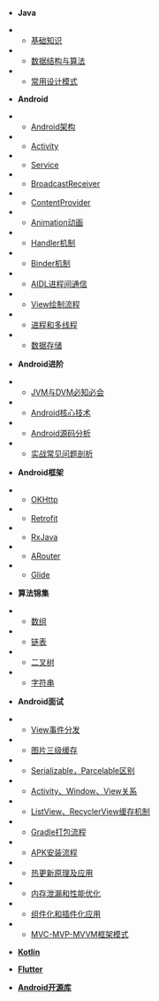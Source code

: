 * **Java**
* * [基础知识](java/基础知识.md)
* * [数据结构与算法](java/数据结构与算法.md)
* * [常用设计模式](java/常用设计模式.md)

* **Android**
* * [Android架构](android/Android架构.md)
* * [Activity](android/Activity.md)
* * [Service](android/Service.md)
* * [BroadcastReceiver](android/BroadcastReceiver.md)
* * [ContentProvider](android/ContentProvider.md)
* * [Animation动画](android/Animation动画.md)
* * [Handler机制](android/Handler机制.md)
* * [Binder机制](android/Binder机制.md)
* * [AIDL进程间通信](android/AIDL进程间通信.md)
* * [View绘制流程](android/View绘制流程.md)
* * [进程和多线程](android/进程和多线程.md)
* * [数据存储](android/数据存储.md)

* **Android进阶**
* * [JVM与DVM必知必会](android/JVM与DVM必知必会.md)
* * [Android核心技术](android/Android核心技术.md)
* * [Android源码分析](android/Android源码分析.md)
* * [实战常见问题剖析](android/实战常见问题剖析.md)

* **Android框架**
* * [OKHttp](frame/OKHttp.md)
* * [Retrofit](frame/Retrofit.md)
* * [RxJava](frame/RxJava.md)
* * [ARouter](frame/ARouter.md)
* * [Glide](frame/Glide.md)

* **算法锦集**
* * [数组](algorithm/数组.md)
* * [链表](algorithm/链表.md)
* * [二叉树](algorithm/二叉树.md)
* * [字符串](algorithm/字符串.md)

* **Android面试**
* * [View事件分发](interview/View事件分发.md)
* * [图片三级缓存](interview/图片三级缓存.md)
* * [Serializable，Parcelable区别](interview/Serializable，Parcelable区别.md)
* * [Activity、Window、View关系](interview/Activity、Window、View关系.md)
* * [ListView、RecyclerView缓存机制](interview/ListView、RecyclerView缓存机制.md)
* * [Gradle打包流程](interview/Gradle打包流程.md)
* * [APK安装流程](interview/APK安装流程.md)
* * [热更新原理及应用](interview/热更新原理及应用.md)
* * [内存泄漏和性能优化](interview/内存泄漏和性能优化.md)
* * [组件化和插件化应用](interview/组件化和插件化应用.md)
* * [MVC-MVP-MVVM框架模式](interview/MVC-MVP-MVVM框架模式.md)

* [**Kotlin**](android/Kotlin.md)

* [**Flutter**](android/Flutter.md)

* [**Android开源库**](android/Android开源库.md)